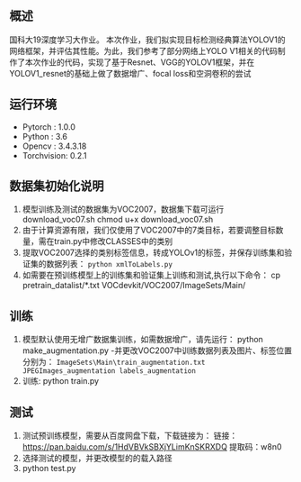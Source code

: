##  概述
 国科大19深度学习大作业。 本次作业，我们拟实现目标检测经典算法YOLOV1的网络框架，并评估其性能。为此，我们参考了部分网络上YOLO V1相关的代码制作了本次作业的代码，实现了基于Resnet、VGG的YOLOV1框架，并在YOLOV1_resnet的基础上做了数据增广、focal loss和空洞卷积的尝试
##  运行环境
- Pytorch : 1.0.0
- Python : 3.6
- Opencv : 3.4.3.18
- Torchvision: 0.2.1
##  数据集初始化说明
1. 模型训练及测试的数据集为VOC2007，数据集下载可运行download_voc07.sh
chmod u+x download_voc07.sh
2.  由于计算资源有限，我们仅使用了VOC2007中的7类目标，若要调整目标数量，需在train.py中修改CLASSES中的类别
3. 提取VOC2007选择的类别标签信息，转成YOLOv1的标签，并保存训练集和验证集的数据列表：
    `python xmlToLabels.py`
4. 如需要在预训练模型上的训练集和验证集上训练和测试,执行以下命令：
   cp pretrain_datalist/*.txt VOCdevkit/VOC2007/ImageSets/Main/

##  训练
1. 模型默认使用无增广数据集训练，如需数据增广，请先运行：
python make_augmentation.py
-并更改VOC2007中训练数据列表及图片、标签位置分别为：
``ImageSets\Main\train_augmentation.txt
JPEGImages_augmentation
labels_augmentation``
2. 训练: python train.py

## 测试
1.  测试预训练模型，需要从百度网盘下载，下载链接为：
链接：https://pan.baidu.com/s/1HdVBVkSBXjYLimKnSKRXDQ 
提取码：w8n0 
2. 选择测试的模型，并更改模型的的载入路径
3. python test.py


